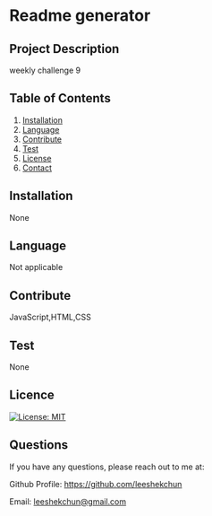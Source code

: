 
# Readme generator

## Project Description
  weekly challenge 9


## Table of Contents

  1. [Installation](#installation)
  2. [Language](#language)
  3. [Contribute](#contribute)
  4. [Test](#test)
  5. [License](#license)
  6. [Contact](#contact)

## Installation
  None

## Language
  Not applicable

## Contribute
  JavaScript,HTML,CSS

## Test
  None

## Licence
  [![License: MIT](https://img.shields.io/badge/License-MIT-yellow.svg)](https://opensource.org/licenses/MIT)

## Questions
If you have any questions, please reach out to me at: 

  Github Profile: https://github.com/leeshekchun

  Email: leeshekchun@gmail.com

